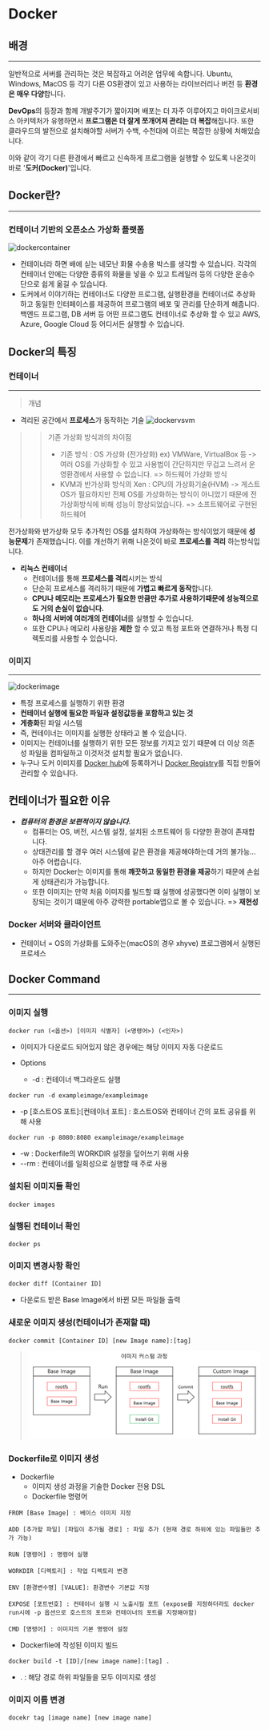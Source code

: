 # Docker

## 배경
---
일반적으로 서버를 관리하는 것은 복잡하고 어려운 업무에 속합니다. Ubuntu, Windows, MacOS 등 각기 다른 OS환경이 있고 사용하는 라이브러리나 버전 등 **환경은 매우 다양**합니다.

**DevOps**의 등장과 함께 개발주기가 짧아지며 배포는 더 자주 이루어지고 마이크로서비스 아키텍처가 유행하면서 **프로그램은 더 잘게 쪼개어져 관리는 더 복잡**해집니다. 또한 클라우드의 발전으로 설치해야할 서버가 수백, 수천대에 이르는 복잡한 상황에 처해있습니다.

이와 같이 각기 다른 환경에서 빠르고 신속하게 프로그램을 실행할 수 있도록 나온것이 바로 '**도커(Docker)**'입니다.

## Docker란?
---
### **컨테이너 기반의 오픈소스 가상화 플랫폼**

![dockercontainer](https://subicura.com/assets/article_images/2017-01-19-docker-guide-for-beginners-1/docker-container.png)

- 컨테이너라 하면 배에 싣는 네모난 화물 수송용 박스를 생각할 수 있습니다. 각각의 컨테이너 안에는 다양한 종류의 화물을 넣을 수 있고 트레일러 등의 다양한 운송수단으로 쉽게 옮길 수 있습니다.
- 도커에서 이야기하는 컨테이너도 다양한 프로그램, 실행환경을 컨테이너로 추상화하고 동일한 인터페이스를 제공하여 프로그램의 배포 및 관리를 단순하게 해줍니다. 백엔드 프로그램, DB 서버 등 어떤 프로그램도 컨테이너로 추상화 할 수 있고 AWS, Azure, Google Cloud 등 어디서든 실행할 수 있습니다.

## Docker의 특징

### 컨테이너
---
> 개념
- 격리된 공간에서 **프로세스**가 동작하는 기술
![dockervsvm](https://miro.medium.com/max/1200/1*wOBkzBpi1Hl9Nr__Jszplg.png)
>> 기존 가상화 방식과의 차이점
>> - 기존 방식 : OS 가상화 (전가상화) ex) VMWare, VirtualBox 등
        -> 여러 OS를 가상화할 수 있고 사용법이 간단하지만 무겁고 느려서 운영환경에서 사용할 수 없습니다.
        => 하드웨어 가상화 방식
>> - KVM과 반가상화 방식의 Xen : CPU의 가상화기술(HVM) 
        -> 게스트 OS가 필요하지만 전체 OS를 가상화하는 방식이 아니었기 때문에 전가상화방식에 비해 성능이 향상되었습니다.
        => 소프트웨어로 구현된 하드웨어




전가상화와 반가상화 모두 추가적인 OS를 설치하여 가상화하는 방식이었기 때문에 **성능문제**가 존재했습니다. 이를 개선하기 위해 나온것이 바로 **프로세스를 격리** 하는방식입니다.

- **리눅스 컨테이너**
  - 컨테이너를 통해 **프로세스를 격리**시키는 방식
  - 단순히 프로세스를 격리하기 때문에 **가볍고 빠르게 동작**합니다.
  - **CPU나 메모리는 프로세스가 필요한 만큼만 추가로 사용하기때문에 성능적으로도 거의 손실이 없습니다.**
  - **하나의 서버에 여러개의 컨테이너**를 실행할 수 있습니다.
  - 또한 CPU나 메모리 사용량을 **제한** 할 수 있고 특정 포트와 연결하거나 특정 디렉토리를 사용할 수 있습니다.



### 이미지
---
![dockerimage](https://subicura.com/assets/article_images/2017-01-19-docker-guide-for-beginners-1/docker-image.png)

- 특정 프로세스를 실행하기 위한 환경
-  **컨테이너 실행에 필요한 파일과 설정값등을 포함하고 있는 것**
-  **게층화**된 파일 시스템 
- 즉, 컨테이너는 이미지를 실행한 상태라고 볼 수 있습니다.
- 이미지는 컨테이너를 실행하기 위한 모든 정보를 가지고 있기 때문에 더 이상 의존성 파일을 컴파일하고 이것저것 설치할 필요가 없습니다.
- 누구나 도커 이미지를 [Docker hub](https://hub.docker.com/)에 등록하거나 [Docker Registry](https://docs.docker.com/registry/)를 직접 만들어 관리할 수 있습니다.


## 컨테이너가 필요한 이유
- ***컴퓨터의 환경은 보편적이지 않습니다.***
  - 컴퓨터는 OS, 버전, 시스템 설정, 설치된 소프트웨어 등 다양한 환경이 존재합니다.
  - 상태관리를 할 경우 여러 시스템에 같은 환경을 제공해야하는데 거의 불가능... 아주 어렵습니다.
  - 하지만 Docker는 이미지를 통해 **꺠끗하고 동일한 환경을 제공**하기 때문에 손쉽게 상태관리가 가능합니다.
  - 또한 이미지는 만약 처음 이미지를 빌드할 떄 실행에 성공했다면 이미 실행이 보장되는 것이기 떄문에 아주 강력한 portable앱으로 볼 수 있습니다. => **재현성**


### Docker 서버와 클라이언트
- 컨테이너 = OS의 가상화를 도와주는(macOS의 경우 xhyve) 프로그램에서 실행된 프로세스





## Docker Command
---
### 이미지 실행
```
docker run (<옵션>) [이미지 식별자] (<명령어>) (<인자>)
```
- 이미지가 다운로드 되어있지 않은 경우에는 해당 이미지 자동 다운로드

- Options
  - -d : 컨테이너 백그라운드 실행
```
docker run -d exampleimage/exampleimage
```
  - -p [호스트OS 포트]:[컨테이너 포트] : 호스트OS와 컨테이너 간의 포트 공유를 위해 사용
  ```
  docker run -p 8080:8080 exampleimage/exampleimage
  ```
  - -w : Dockerfile의 WORKDIR 설정을 덮어쓰기 위해 사용
  - --rm : 컨테이너를 일회성으로 실행할 때 주로 사용
  
### 설치된 이미지들 확인
```
docker images
```

### 실행된 컨테이너 확인
```
docker ps
```

### 이미지 변경사항 확인
```
docker diff [Container ID]
```
- 다운로드 받은 Base Image에서 바뀐 모든 파일들 출력

### 새로운 이미지 생성(컨테이너가 존재할 때)
```
docker commit [Container ID] [new Image name]:[tag]
```

> ![imagecustomprocedure](../Image/dockerimagechagingprocedure.png)

### Dockerfile로 이미지 생성
- Dockerfile
  - 이미지 생성 과정을 기술한 Docker 전용 DSL
  - Dockerfile 명령어
```
FROM [Base Image] : 베이스 이미지 지정

ADD [추가할 파일] [파일이 추가될 경로] : 파일 추가 (현재 경로 하위에 있는 파일들만 추가 가능)

RUN [명령어] : 명령어 실행

WORKDIR [디렉토리] : 작업 디렉토리 변경

ENV [환경변수명] [VALUE]: 환경변수 기본값 지정

EXPOSE [포트번호] : 컨테이너 실행 시 노출시킬 포트 (expose를 지정하더라도 docker run시에 -p 옵션으로 호스트의 포트와 컨테이너의 포트를 지정해야함)

CMD [명령어] : 이미지의 기본 명령어 설정
```
- Dockerfile에 작성된 이미지 빌드
```
docker build -t [ID]/[new image name]:[tag] .
```
  - . : 해당 경로 하위 파일들을 모두 이미지로 생성

### 이미지 이름 변경
```
docekr tag [image name] [new image name]
```
